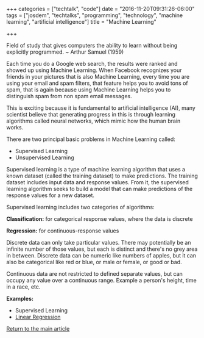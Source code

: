 +++
categories = ["techtalk", "code"]
date = "2016-11-20T09:31:26-06:00"
tags = ["josdem", "techtalks", "programming", "technology", "machine learning", "artificial intelligence"]
title = "Machine Learning"

+++

Field of study that gives computers the ability to learn without being explicitly programmed. ~ Arthur Samuel (1959)

Each time you do a Google web search, the results were ranked and showed up using Machine Learning. When Facebook recognizes your friends in your pictures that is also Machine Learning, every time you are using your email and spam filters, that feature helps you to avoid tons of spam, that is again because using Machine Learning helps you to distinguish spam from non spam email messages.

This is exciting because it is fundamental to artificial intelligence (AI), many scientist believe that generating progress in this is through learning algorithms called neural networks, which mimic how the human brain works.

There are two principal basic problems in Machine Learning called:

* Supervised Learning
* Unsupervised Learning

Supervised learning is a type of machine learning algorithm that uses a known dataset (called the training dataset) to make predictions. The training dataset includes input data and response values. From it, the supervised learning algorithm seeks to build a model that can make predictions of the response values for a new dataset.

Supervised learning includes two categories of algorithms:

**Classification:** for categorical response values, where the data is discrete

**Regression:** for continuous-response values

Discrete data can only take particular values. There may potentially be an infinite number of those values, but each is distinct and there's no grey area in between. Discrete data can be numeric like numbers of apples, but it can also be categorical like red or blue, or male or female, or good or bad.

Continuous data are not restricted to defined separate values, but can occupy any value over a continuous range. Example a person's height, time in a race, etc.

**Examples:**

* Supervised Learning
 * [Linear Regression](/techtalk/machine_learning/linear_regression)


[Return to the main article](/techtalk/techtalks)
